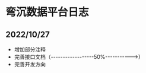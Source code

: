 # 弯沉数据平台日志

## 2022/10/27
- 增加部分注释
- 完善接口文档（------------------50%----------->)
- 完善开发方向
<!--stackedit_data:
eyJoaXN0b3J5IjpbLTQ1ODkzNDA3MCwtNzMwODcyNzI1LDg0NT
Y3NjEwNF19
-->